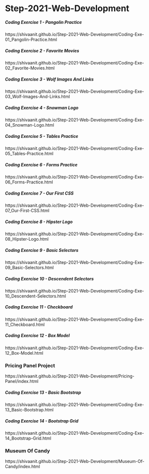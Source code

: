 # Step-2021-Web-Development
<h5>Coding Exercise 1 - Pangolin Practice</h5>
https://shivaanit.github.io/Step-2021-Web-Development/Coding-Exe-01_Pangolin-Practice.html

<h5>Coding Exercise 2 - Favorite Movies</h5>
https://shivaanit.github.io/Step-2021-Web-Development/Coding-Exe-02_Favorite-Movies.html

<h5>Coding Exercise 3 - Wolf Images And Links</h5>
https://shivaanit.github.io/Step-2021-Web-Development/Coding-Exe-03_Wolf-Images-And-Links.html

<h5>Coding Exercise 4 - Snowman Logo</h5>
https://shivaanit.github.io/Step-2021-Web-Development/Coding-Exe-04_Snowman-Logo.html

<h5>Coding Exercise 5 - Tables Practice</h5>
https://shivaanit.github.io/Step-2021-Web-Development/Coding-Exe-05_Tables-Practice.html

<h5>Coding Exercise 6 - Forms Practice</h5>
https://shivaanit.github.io/Step-2021-Web-Development/Coding-Exe-06_Forms-Practice.html

<h5>Coding Exercise 7 - Our First CSS</h5>
https://shivaanit.github.io/Step-2021-Web-Development/Coding-Exe-07_Our-First-CSS.html

<h5>Coding Exercise 8 - Hipster Logo</h5>
https://shivaanit.github.io/Step-2021-Web-Development/Coding-Exe-08_Hipster-Logo.html

<h5>Coding Exercise 9 - Basic Selectors</h5>
https://shivaanit.github.io/Step-2021-Web-Development/Coding-Exe-09_Basic-Selectors.html

<h5>Coding Exercise 10 - Descendent Selectors</h5>
https://shivaanit.github.io/Step-2021-Web-Development/Coding-Exe-10_Descendent-Selectors.html

<h5>Coding Exercise 11 - Checkboard</h5>
https://shivaanit.github.io/Step-2021-Web-Development/Coding-Exe-11_Checkboard.html

<h5>Coding Exercise 12 - Box Model</h5>
https://shivaanit.github.io/Step-2021-Web-Development/Coding-Exe-12_Box-Model.html

<h3>Pricing Panel Project</h3>
https://shivaanit.github.io/Step-2021-Web-Development/Pricing-Panel/index.html

<h5>Coding Exercise 13 - Basic Bootstrap</h5>
https://shivaanit.github.io/Step-2021-Web-Development/Coding-Exe-13_Basic-Bootstrap.html

<h5>Coding Exercise 14 - Bootstrap Grid</h5>
https://shivaanit.github.io/Step-2021-Web-Development/Coding-Exe-14_Bootstrap-Grid.html

<h3>Museum Of Candy</h3>
https://shivaanit.github.io/Step-2021-Web-Development/Museum-Of-Candy/index.html
